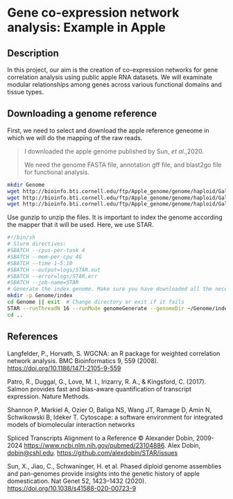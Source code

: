 # Gene co-expression network analysis: Example in Apple
## Description
In this project, our aim is the creation of co-expression networks for gene correlation analysis using public apple RNA datasets. We will examinate modular relationships among genes across various functional domains and tissue types.

## Downloading a genome reference
First, we need to select and download the apple reference geneome in which we will do the mapping of the raw reads.
> I downloaded the apple genome published by Sun, _et al_.,2020.
> 
>  We need the genome FASTA file, annotation gff file, and  blast2go file for functional analysis.
```sh
mkdir Genome
wget http://bioinfo.bti.cornell.edu/ftp/Apple_genome/genome/haploid/Gala/Gala_haploid_v2.chr.fa.gz
wget http://bioinfo.bti.cornell.edu/ftp/Apple_genome/genome/haploid/Gala/Gala_haploid_v2.blast2go.gz
wget http://bioinfo.bti.cornell.edu/ftp/Apple_genome/genome/haploid/Gala/Gala_haploid_v2.gff.gz
```
Use gunzip to unzip the files.
It is important to index the genome according the mapper that it will be used. Here, we use STAR.
```sh
#!/bin/sh
# Slurm directives:
#SBATCH --cpus-per-task 4
#SBATCH --mem-per-cpu 4G
#SBATCH --time 1-5:10
#SBATCH --output=logs/STAR.out
#SBATCH --error=logs/STAR.err
#SBATCH --job-name=STAR
# Generate the index genome. Make sure you have downloaded all the necessary files from the repository.
mkdir -p Genome/index
cd Genome || exit  # Change directory or exit if it fails
STAR --runThreadN 16 --runMode genomeGenerate --genomeDir ~/Genome/index --genomeFastaFiles Genome/GalaChrs.fasta --sjdbGTFfile Genome/Gala_haploid_v2.gff --sjdbOverhang 100 --genomeSAindexNbases 12
cd ..
```

## **References**

  Langfelder, P., Horvath, S. WGCNA: an R package for weighted correlation network analysis. BMC Bioinformatics 9, 559 (2008). https://doi.org/10.1186/1471-2105-9-559
  
  Patro, R., Duggal, G., Love, M. I., Irizarry, R. A., & Kingsford, C. (2017). Salmon provides fast and bias-aware quantification of transcript expression. Nature Methods.
  
  Shannon P, Markiel A, Ozier O, Baliga NS, Wang JT, Ramage D, Amin N, Schwikowski B, Ideker T. Cytoscape: a software environment for integrated models of biomolecular interaction networks
  
  Spliced Transcripts Alignment to a Reference © Alexander Dobin, 2009-2024 https://www.ncbi.nlm.nih.gov/pubmed/23104886. Alex Dobin, dobin@cshl.edu. https://github.com/alexdobin/STAR/issues 

  Sun, X., Jiao, C., Schwaninger, H. et al. Phased diploid genome assemblies and pan-genomes provide insights into the genetic history of apple domestication. Nat Genet 52, 1423–1432 (2020). https://doi.org/10.1038/s41588-020-00723-9
